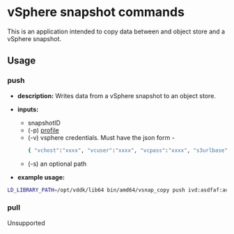 # vSphere snapshot commands

This is an application intended to copy data between and object store and a vSphere snapshot.

## Usage

### push
- **description:** Writes data from a vSphere snapshot to an object store.
- **inputs:** 
  - snapshotID 
  - (-p) [profile](https://docs.kanister.io/architecture.html#profiles)
  - (-v) vsphere credentials. Must have the json form - 
    ```bash
    { "vchost":"xxxx", "vcuser":"xxxx", "vcpass":"xxxx", "s3urlbase": "xxxx"}'
    ``` 
  - (-s) an optional path

- **example usage:**
```bash
LD_LIBRARY_PATH=/opt/vddk/lib64 bin/amd64/vsnap_copy push ivd:asdfaf:adfaf -p '{"apiVersion":"cr.kanister.io/v1alpha1","credential":{"secret":{"apiVersion":"v1","group":"","kind":"Secret","name":"XXXX","namespace":"kasten-io","resource":""},"type":"secret"},"kind":"Profile","location":{"bucket":"XXXX","endpoint":"","prefix":"","region":"us-west-1","type":"s3Compliant"},"skipSSLVerify":false}' -v '{ "vchost":"host", "vcuser":"user", "vcpass":"pass", "s3urlbase": "something"}'
```

### pull
Unsupported
